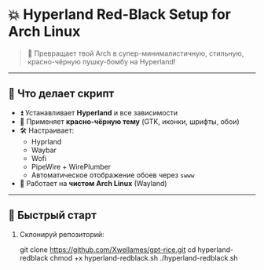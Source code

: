 # 💥 Hyperland Red-Black Setup for Arch Linux

> 🧨 Превращает твой Arch в супер-минималистичную, стильную, красно-чёрную пушку-бомбу на Hyperland!

---

## 🧠 Что делает скрипт

- ⏫ Устанавливает **Hyperland** и все зависимости
- 🎨 Применяет **красно-чёрную тему** (GTK, иконки, шрифты, обои)
- 🛠️ Настраивает:
  - Hyprland
  - Waybar
  - Wofi
  - PipeWire + WirePlumber
  - Автоматическое отображение обоев через `swww`
- 🔋 Работает на **чистом Arch Linux** (Wayland)

---

## 🚀 Быстрый старт

1. Склонируй репозиторий:
   
   git clone https://github.com/Xwellames/gpt-rice.git
   cd hyperland-redblack
   chmod +x hyperland-redblack.sh
   ./hyperland-redblack.sh

